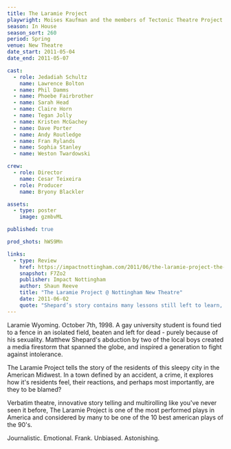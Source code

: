 ```yaml
---
title: The Laramie Project
playwright: Moises Kaufman and the members of Tectonic Theatre Project
season: In House
season_sort: 260
period: Spring
venue: New Theatre
date_start: 2011-05-04
date_end: 2011-05-07

cast:
  - role: Jedadiah Schultz
    name: Lawrence Bolton
  - name: Phil Damms
  - name: Phoebe Fairbrother
  - name: Sarah Head
  - name: Claire Horn
  - name: Tegan Jolly
  - name: Kristen McGachey
  - name: Dave Porter
  - name: Andy Routledge
  - name: Fran Rylands
  - name: Sophia Stanley
  - name: Weston Twardowski

crew:
  - role: Director
    name: Cesar Teixeira
  - role: Producer
    name: Bryony Blackler

assets:
  - type: poster
    image: gzmbvML

published: true

prod_shots: hWS9Mn

links:
  - type: Review
    href: https://impactnottingham.com/2011/06/the-laramie-project-the-new-theatre/
    snapshot: F7Zo2
    publisher: Impact Nottingham
    author: Shaun Reeve
    title: "The Laramie Project @ Nottingham New Theatre"
    date: 2011-06-02
    quote: "Shepard’s story contains many lessons still left to learn, making each retelling important. The show captured this essence, which made my night at new theatre thought provoking yet still entertaining: a commendable performance."
---
```


Laramie Wyoming. October 7th, 1998. A gay university student is found tied to a fence in an isolated field, beaten and left for dead - purely because of his sexuality. Matthew Shepard's abduction by two of the local boys created a media firestorm that spanned the globe, and inspired a generation to fight against intolerance.

The Laramie Project tells the story of the residents of this sleepy city in the American Midwest. In a town defined by an accident, a crime, it explores how it's residents feel, their reactions, and perhaps most importantly, are they to be blamed?

Verbatim theatre, innovative story telling and multirolling like you've never seen it before, The Laramie Project is one of the most performed plays in America and considered by many to be one of the 10 best american plays of the 90's.

Journalistic. Emotional. Frank. Unbiased. Astonishing.
